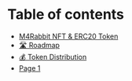 # Table of contents

* [M4Rabbit NFT & ERC20 Token](README.md)
* [🛣 Roadmap](roadmap.md)
* [💰 Token Distribution](token-distribution.md)
* [Page 1](page-1.md)
